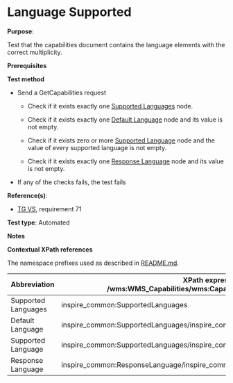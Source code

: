 # Language Supported

**Purpose**:

Test that the capabilities document contains the language elements with the correct multiplicity.

**Prerequisites**

**Test method**

* Send a GetCapabilities request

    * Check if it exists exactly one [Supported Languages](#supportedLanguages) node.

    * Check if it exists exactly one [Default Language](#defaultLanguage) node and its value is not empty.

    * Check if it exists zero or more [Supported Language](#supportedLanguage) node and the value of every supported language is not empty.

    * Check if it exists exactly one [Response Language](#responseLanguage) node and its value is not empty.

* If any of the checks fails, the test fails

**Reference(s)**:

* [TG VS](./README.md#ref_TG_VS), requirement 71

**Test type**: Automated

**Notes**

**Contextual XPath references**

The namespace prefixes used as described in [README.md](./README.md#namespaces).

Abbreviation                                               |  XPath expression (relative to /wms:WMS_Capabilities/wms:Capability/inspire_vs:ExtendedCapabilities)
---------------------------------------------------------- | -------------------------------------------------------------------------
Supported Languages <a name="supportedLanguages"></a> | inspire_common:SupportedLanguages
Default Language <a name="defaultLanguage"></a> | inspire_common:SupportedLanguages/inspire_common:DefaultLanguage/inspire_common:Language
Supported Language <a name="supportedLanguage"></a> | inspire_common:SupportedLanguages/inspire_common:SupportedLanguage/inspire_common:Language
Response Language <a name="responseLanguage"></a> | inspire_common:ResponseLanguage/inspire_common:Language